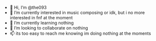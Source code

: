 - 👋 Hi, I’m @the093
- 👀 I’m currently interested in music composing or idk, but i no more interested in fnf at the moment
- 🌱 I’m currently learning nothing 
- 💞️ I’m looking to collaborate on nothing
- 📫 its too easy to reach me knowing im doing nothing at the moments

<!---
the093/the093 is a ✨ special ✨ repository because its `README.md` (this file) appears on your GitHub profile.
You can click the Preview link to take a look at your changes.
--->
